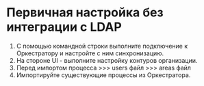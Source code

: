 # Первичная настройка без интеграции с LDAP

1. С помощью командной строки выполните подключение к Оркестратору и настройте с ним синхронизацию.
1. На стороне UI - выполните настройку контуров организации.
1. Перед импортом процесса >>> users файл >>> areas файл
1. Импортируйте существующие процессы из Оркестратора.
